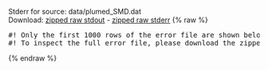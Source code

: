 Stderr for source:  data/plumed_SMD.dat   
Download: [zipped raw stdout](plumed_SMD.dat.plumed.stdout.txt.zip) - [zipped raw stderr](plumed_SMD.dat.plumed.stderr.txt.zip) 
{% raw %}
<pre>
#! Only the first 1000 rows of the error file are shown below
#! To inspect the full error file, please download the zipped raw stderr file above
</pre>
{% endraw %}
